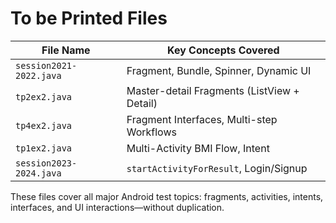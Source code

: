 # To be Printed Files

| File Name               | Key Concepts Covered                        |
| ----------------------- | ------------------------------------------- |
| `session2021-2022.java` | Fragment, Bundle, Spinner, Dynamic UI       |
| `tp2ex2.java`           | Master-detail Fragments (ListView + Detail) |
| `tp4ex2.java`           | Fragment Interfaces, Multi-step Workflows   |
| `tp1ex2.java`           | Multi-Activity BMI Flow, Intent             |
| `session2023-2024.java` | `startActivityForResult`, Login/Signup      |

These files cover all major Android test topics: fragments, activities, intents, interfaces, and UI interactions—without duplication.
